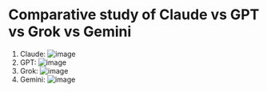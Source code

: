 
# Comparative study of Claude vs GPT vs Grok vs Gemini

1. Claude: ![image](https://github.com/user-attachments/assets/a6c43933-65a5-40ad-b231-82f21408778b)
2. GPT: ![image](https://github.com/user-attachments/assets/9ab3bc9a-f03a-4739-a839-4dcd656ae247)
3. Grok: ![image](https://github.com/user-attachments/assets/c6145629-283f-42a7-9dda-640e7d0ff28d)
4. Gemini: ![image](https://github.com/user-attachments/assets/70f488fc-c7b8-4fcb-93c1-8ebb4d64f466)





